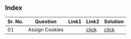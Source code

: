 ## Index 

Sr. No. | Question|Link1 | Link2 | Solution
---|---|---|---|---
01 | Assign Cookies | |[click](https://leetcode.com/problems/assign-cookies) | [click](./Solutions/AssignCookies.java)